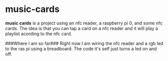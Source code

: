 # music-cards
**music cards** is a project using an nfc reader, a raspberry pi 0, and some nfc cards.
The idea is that you can tap a card on a nfc reader and it will play a playlist acording to the nfc card.

###Where I am so far###
Right now I am wiring the nfc reader and a rgb led to the ras pi using a breadboard.
The code it's self just turns a led on and off.
